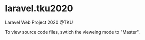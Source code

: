 # laravel.tku2020
Laravel Web Project 2020 @TKU

To view source code files, swtich the vieweing mode to "Master".
